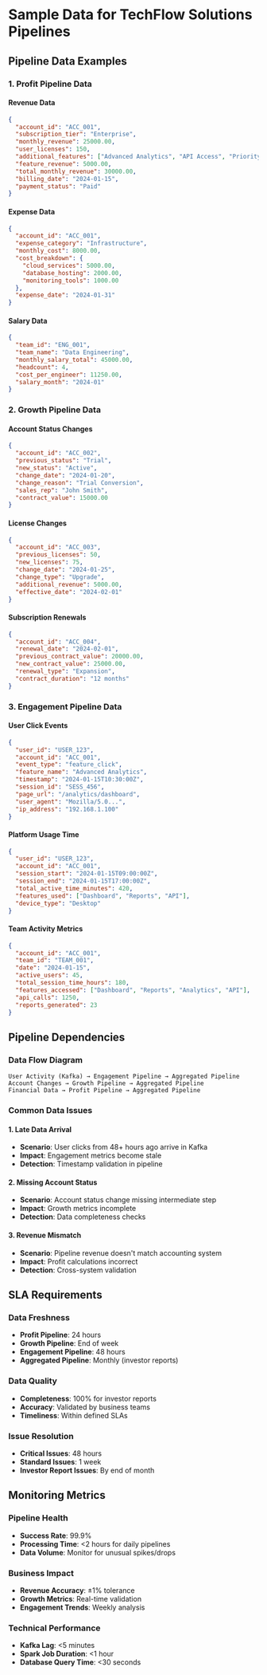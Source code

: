 # Sample Data for TechFlow Solutions Pipelines

## Pipeline Data Examples

### 1. Profit Pipeline Data

#### Revenue Data
```json
{
  "account_id": "ACC_001",
  "subscription_tier": "Enterprise",
  "monthly_revenue": 25000.00,
  "user_licenses": 150,
  "additional_features": ["Advanced Analytics", "API Access", "Priority Support"],
  "feature_revenue": 5000.00,
  "total_monthly_revenue": 30000.00,
  "billing_date": "2024-01-15",
  "payment_status": "Paid"
}
```

#### Expense Data
```json
{
  "account_id": "ACC_001",
  "expense_category": "Infrastructure",
  "monthly_cost": 8000.00,
  "cost_breakdown": {
    "cloud_services": 5000.00,
    "database_hosting": 2000.00,
    "monitoring_tools": 1000.00
  },
  "expense_date": "2024-01-31"
}
```

#### Salary Data
```json
{
  "team_id": "ENG_001",
  "team_name": "Data Engineering",
  "monthly_salary_total": 45000.00,
  "headcount": 4,
  "cost_per_engineer": 11250.00,
  "salary_month": "2024-01"
}
```

### 2. Growth Pipeline Data

#### Account Status Changes
```json
{
  "account_id": "ACC_002",
  "previous_status": "Trial",
  "new_status": "Active",
  "change_date": "2024-01-20",
  "change_reason": "Trial Conversion",
  "sales_rep": "John Smith",
  "contract_value": 15000.00
}
```

#### License Changes
```json
{
  "account_id": "ACC_003",
  "previous_licenses": 50,
  "new_licenses": 75,
  "change_date": "2024-01-25",
  "change_type": "Upgrade",
  "additional_revenue": 5000.00,
  "effective_date": "2024-02-01"
}
```

#### Subscription Renewals
```json
{
  "account_id": "ACC_004",
  "renewal_date": "2024-02-01",
  "previous_contract_value": 20000.00,
  "new_contract_value": 25000.00,
  "renewal_type": "Expansion",
  "contract_duration": "12 months"
}
```

### 3. Engagement Pipeline Data

#### User Click Events
```json
{
  "user_id": "USER_123",
  "account_id": "ACC_001",
  "event_type": "feature_click",
  "feature_name": "Advanced Analytics",
  "timestamp": "2024-01-15T10:30:00Z",
  "session_id": "SESS_456",
  "page_url": "/analytics/dashboard",
  "user_agent": "Mozilla/5.0...",
  "ip_address": "192.168.1.100"
}
```

#### Platform Usage Time
```json
{
  "user_id": "USER_123",
  "account_id": "ACC_001",
  "session_start": "2024-01-15T09:00:00Z",
  "session_end": "2024-01-15T17:00:00Z",
  "total_active_time_minutes": 420,
  "features_used": ["Dashboard", "Reports", "API"],
  "device_type": "Desktop"
}
```

#### Team Activity Metrics
```json
{
  "account_id": "ACC_001",
  "team_id": "TEAM_001",
  "date": "2024-01-15",
  "active_users": 45,
  "total_session_time_hours": 180,
  "features_accessed": ["Dashboard", "Reports", "Analytics", "API"],
  "api_calls": 1250,
  "reports_generated": 23
}
```

## Pipeline Dependencies

### Data Flow Diagram
```
User Activity (Kafka) → Engagement Pipeline → Aggregated Pipeline
Account Changes → Growth Pipeline → Aggregated Pipeline
Financial Data → Profit Pipeline → Aggregated Pipeline
```

### Common Data Issues

#### 1. Late Data Arrival
- **Scenario**: User clicks from 48+ hours ago arrive in Kafka
- **Impact**: Engagement metrics become stale
- **Detection**: Timestamp validation in pipeline

#### 2. Missing Account Status
- **Scenario**: Account status change missing intermediate step
- **Impact**: Growth metrics incomplete
- **Detection**: Data completeness checks

#### 3. Revenue Mismatch
- **Scenario**: Pipeline revenue doesn't match accounting system
- **Impact**: Profit calculations incorrect
- **Detection**: Cross-system validation

## SLA Requirements

### Data Freshness
- **Profit Pipeline**: 24 hours
- **Growth Pipeline**: End of week
- **Engagement Pipeline**: 48 hours
- **Aggregated Pipeline**: Monthly (investor reports)

### Data Quality
- **Completeness**: 100% for investor reports
- **Accuracy**: Validated by business teams
- **Timeliness**: Within defined SLAs

### Issue Resolution
- **Critical Issues**: 48 hours
- **Standard Issues**: 1 week
- **Investor Report Issues**: By end of month

## Monitoring Metrics

### Pipeline Health
- **Success Rate**: 99.9%
- **Processing Time**: <2 hours for daily pipelines
- **Data Volume**: Monitor for unusual spikes/drops

### Business Impact
- **Revenue Accuracy**: ±1% tolerance
- **Growth Metrics**: Real-time validation
- **Engagement Trends**: Weekly analysis

### Technical Performance
- **Kafka Lag**: <5 minutes
- **Spark Job Duration**: <1 hour
- **Database Query Time**: <30 seconds
